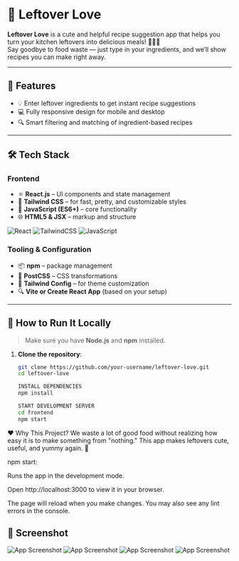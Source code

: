 # 🍓 Leftover Love

**Leftover Love** is a cute and helpful recipe suggestion app that helps you turn your kitchen leftovers into delicious meals! 🥕🍞🍅  
Say goodbye to food waste — just type in your ingredients, and we’ll show recipes you can make right away.

---

## 🌟 Features

- 💡 Enter leftover ingredients to get instant recipe suggestions
- 💻 Fully responsive design for mobile and desktop
- 🔍 Smart filtering and matching of ingredient-based recipes

---

## 🛠️ Tech Stack

### Frontend
- ⚛️ **React.js** – UI components and state management
- 🎨 **Tailwind CSS** – for fast, pretty, and customizable styles
- 🧠 **JavaScript (ES6+)** – core functionality
- 🌐 **HTML5 & JSX** – markup and structure

![React](https://img.shields.io/badge/React-61DAFB?style=for-the-badge&logo=react)
![TailwindCSS](https://img.shields.io/badge/TailwindCSS-38B2AC?style=for-the-badge&logo=tailwind-css)
![JavaScript](https://img.shields.io/badge/JavaScript-F7DF1E?style=for-the-badge&logo=javascript)


### Tooling & Configuration
- 📦 **npm** – package management
- 🔧 **PostCSS** – CSS transformations
- 📐 **Tailwind Config** – for theme customization
- 🔍 **Vite or Create React App** (based on your setup)

---

## 🚀 How to Run It Locally

> Make sure you have **Node.js** and **npm** installed.

1. **Clone the repository**:
   ```bash
   git clone https://github.com/your-username/leftover-love.git
   cd leftover-love

   INSTALL DEPENDENCIES
   npm install

   START DEVELOPMENT SERVER
   cd frontend
   npm start


❤️ Why This Project?
We waste a lot of good food without realizing how easy it is to make something from "nothing."
This app makes leftovers cute, useful, and yummy again. 🌸

npm start:


Runs the app in the development mode.


Open http://localhost:3000 to view it in your browser.

The page will reload when you make changes.
You may also see any lint errors in the console.


## 📸 Screenshot

![App Screenshot](./screenshot.png)
![App Screenshot](./screenshot2.png)
![App Screenshot](./screenshot3.png)
![App Screenshot](./screenshot4.png)

